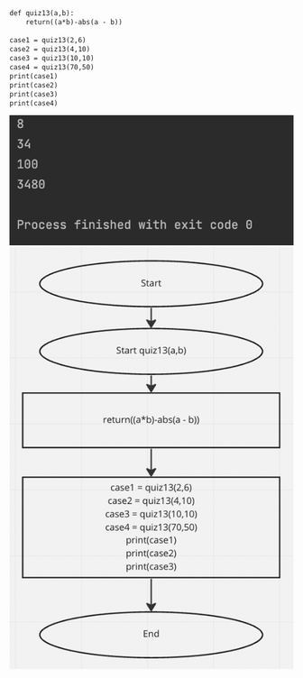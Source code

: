 ```,py
def quiz13(a,b):
    return((a*b)-abs(a - b))

case1 = quiz13(2,6)
case2 = quiz13(4,10)
case3 = quiz13(10,10)
case4 = quiz13(70,50)
print(case1)
print(case2)
print(case3)
print(case4)
```

![](013.png)
![](013fc.png)
